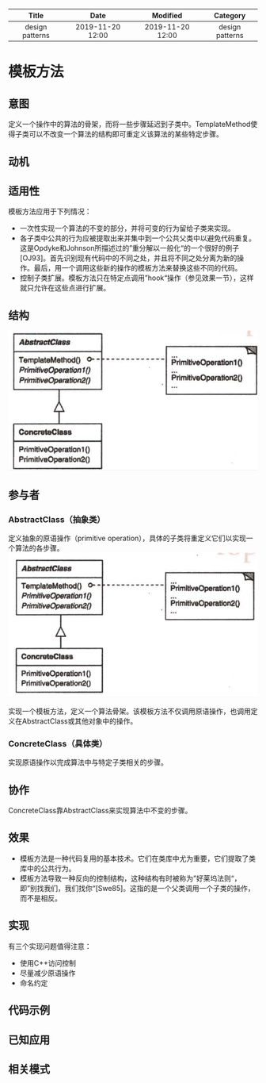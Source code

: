 | Title                | Date             | Modified         | Category          |
|:--------------------:|:----------------:|:----------------:|:-----------------:|
| design patterns      | 2019-11-20 12:00 | 2019-11-20 12:00 | design patterns   |

# 模板方法
## 意图
定义一个操作中的算法的骨架，而将一些步骤延迟到子类中。TemplateMethod使得子类可以不改变一个算法的结构即可重定义该算法的某些特定步骤。

## 动机


## 适用性
模板方法应用于下列情况：
- 一次性实现一个算法的不变的部分，并将可变的行为留给子类来实现。
- 各子类中公共的行为应被提取出来并集中到一个公共父类中以避免代码重复。这是Opdyke和Johnson所描述过的”重分解以一般化“的一个很好的例子[OJ93]。首先识别现有代码中的不同之处，并且将不同之处分离为新的操作。最后，用一个调用这些新的操作的模板方法来替换这些不同的代码。
- 控制子类扩展。模板方法只在特定点调用”hook“操作（参见效果一节），这样就只允许在这些点进行扩展。

## 结构

![](./images/template_method.png)


## 参与者

### AbstractClass（抽象类）
定义抽象的原语操作（primitive operation），具体的子类将重定义它们以实现一个算法的各步骤。
![](./images/template_method-02.png)

实现一个模板方法，定义一个算法骨架。该模板方法不仅调用原语操作，也调用定义在AbstractClass或其他对象中的操作。

### ConcreteClass（具体类）
实现原语操作以完成算法中与特定子类相关的步骤。

## 协作
ConcreteClass靠AbstractClass来实现算法中不变的步骤。

## 效果
- 模板方法是一种代码复用的基本技术。它们在类库中尤为重要，它们提取了类库中的公共行为。
- 模板方法导致一种反向的控制结构，这种结构有时被称为”好莱坞法则“，即”别找我们，我们找你“[Swe85]。这指的是一个父类调用一个子类的操作，而不是相反。


## 实现
有三个实现问题值得注意：
- 使用C++访问控制
- 尽量减少原语操作
- 命名约定


## 代码示例
## 已知应用
## 相关模式

